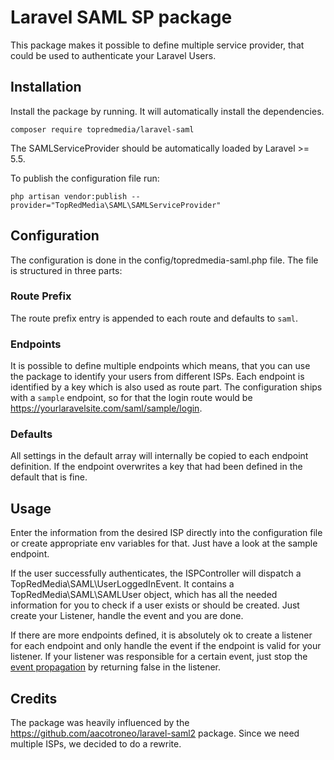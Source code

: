 # Laravel SAML SP package

This package makes it possible to define multiple service provider, that could be used to authenticate your Laravel Users.   

## Installation

Install the package by running. It will automatically install the dependencies.

`composer require topredmedia/laravel-saml`

The SAMLServiceProvider should be automatically loaded by Laravel >= 5.5. 

To publish the configuration file run:

`php artisan vendor:publish --provider="TopRedMedia\SAML\SAMLServiceProvider"`

## Configuration

The configuration is done in the config/topredmedia-saml.php file. The file is structured in three parts:

### Route Prefix

The route prefix entry is appended to each route and defaults to `saml`. 

### Endpoints

It is possible to define multiple endpoints which means, that you can use the package to identify your users from different ISPs. Each endpoint is identified by a key which is also used as route part. The configuration ships with a `sample` endpoint, so for that the login route would be https://yourlaravelsite.com/saml/sample/login.

### Defaults

All settings in the default array will internally be copied to each endpoint definition. If the endpoint overwrites a key that had been defined in the default that is fine.   

## Usage

Enter the information from the desired ISP directly into the configuration file or create appropriate env variables for that. Just have a look at the sample endpoint. 

If the user successfully authenticates, the ISPController will dispatch a TopRedMedia\SAML\UserLoggedInEvent. It contains a TopRedMedia\SAML\SAMLUser object, which has all the needed information for you to check if a user exists or should be created. Just create your Listener, handle the event and you are done.  

If there are more endpoints defined, it is absolutely ok to create a listener for each endpoint and only handle the event if the endpoint is valid for your listener. If your listener was responsible for a certain event, just stop the <a href='https://laravel.com/docs/5.7/events#defining-listeners'>event propagation</a> by returning false in the listener. 

## Credits

The package was heavily influenced by the https://github.com/aacotroneo/laravel-saml2 package. Since we need multiple ISPs, we decided to do a rewrite. 
